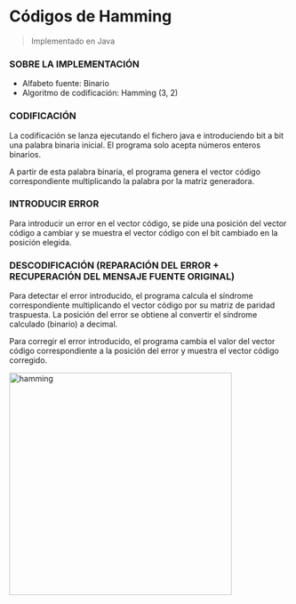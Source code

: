 # Códigos de Hamming
>Implementado en Java

### SOBRE LA IMPLEMENTACIÓN
* Alfabeto fuente: Binario
* Algoritmo de codificación: Hamming (3, 2)

### CODIFICACIÓN
La codificación se lanza ejecutando el fichero java e introduciendo bit a bit una palabra binaria inicial. El programa solo acepta números enteros binarios.

A partir de esta palabra binaria, el programa genera el vector código correspondiente multiplicando la palabra por la matriz generadora.

### INTRODUCIR ERROR
Para introducir un error en el vector código, se pide una posición del vector código a cambiar y se muestra el vector código con el bit cambiado en la posición elegida.

### DESCODIFICACIÓN (REPARACIÓN DEL ERROR + RECUPERACIÓN DEL MENSAJE FUENTE ORIGINAL)
Para detectar el error introducido, el programa calcula el síndrome correspondiente multiplicando el vector código por su matriz de paridad traspuesta. La posición del error se obtiene al convertir el síndrome calculado (binario) a decimal.

Para corregir el error introducido, el programa cambia el valor del vector código correspondiente a la posición del error y muestra el vector código corregido.

<img src="https://github.com/marioperezmon/Desarrollos/blob/master/Java/Descodificador%20Hamming/img/hamming.png" alt="hamming" height="400"/>